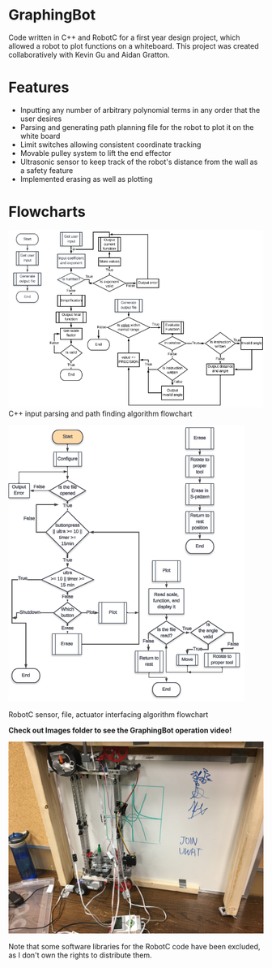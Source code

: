 # GraphingBot
Code written in C++ and RobotC for a first year design project, which allowed a robot to plot functions on a whiteboard.
This project was created collaboratively with Kevin Gu and Aidan Gratton.

# Features
- Inputting any number of arbitrary polynomial terms in any order that the user desires
- Parsing and generating path planning file for the robot to plot it on the white board
- Limit switches allowing consistent coordinate tracking
- Movable pulley system to lift the end effector
- Ultrasonic sensor to keep track of the robot's distance from the wall as a safety feature
- Implemented erasing as well as plotting

# Flowcharts

![alt text](https://github.com/Scotrus/GraphingBot/blob/master/Flowcharts/C%2B%2BFlowChart.png)
C++ input parsing and path finding algorithm flowchart

![alt text](https://github.com/Scotrus/GraphingBot/blob/master/Flowcharts/RobotCFlowChart.png)

RobotC sensor, file, actuator interfacing algorithm flowchart

**Check out Images folder to see the GraphingBot operation video!**

![alt text](https://github.com/Scotrus/GraphingBot/blob/master/Images/IMG_1458.JPG)

Note that some software libraries for the RobotC code have been excluded, as I don't own the rights to distribute them.
